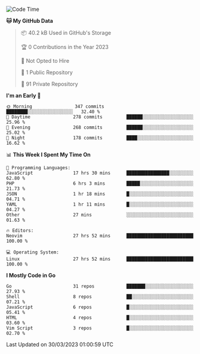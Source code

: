 
<!--START_SECTION:waka-->
![Code Time](http://img.shields.io/badge/Code%20Time-3%2C412%20hrs%207%20mins-blue)

**🐱 My GitHub Data** 

> 📦 40.2 kB Used in GitHub's Storage 
 > 
> 🏆 0 Contributions in the Year 2023
 > 
> 🚫 Not Opted to Hire
 > 
> 📜 1 Public Repository 
 > 
> 🔑 91 Private Repository 
 > 
**I'm an Early 🐤** 

```text
🌞 Morning                347 commits         ████████░░░░░░░░░░░░░░░░░   32.40 % 
🌆 Daytime                278 commits         ██████░░░░░░░░░░░░░░░░░░░   25.96 % 
🌃 Evening                268 commits         ██████░░░░░░░░░░░░░░░░░░░   25.02 % 
🌙 Night                  178 commits         ████░░░░░░░░░░░░░░░░░░░░░   16.62 % 
```


📊 **This Week I Spent My Time On** 

```text
💬 Programming Languages: 
JavaScript               17 hrs 30 mins      ████████████████░░░░░░░░░   62.80 % 
PHP                      6 hrs 3 mins        █████░░░░░░░░░░░░░░░░░░░░   21.73 % 
JSON                     1 hr 18 mins        █░░░░░░░░░░░░░░░░░░░░░░░░   04.71 % 
YAML                     1 hr 11 mins        █░░░░░░░░░░░░░░░░░░░░░░░░   04.27 % 
Other                    27 mins             ░░░░░░░░░░░░░░░░░░░░░░░░░   01.63 % 

🔥 Editors: 
Neovim                   27 hrs 52 mins      █████████████████████████   100.00 % 

💻 Operating System: 
Linux                    27 hrs 52 mins      █████████████████████████   100.00 % 
```

**I Mostly Code in Go** 

```text
Go                       31 repos            ███████░░░░░░░░░░░░░░░░░░   27.93 % 
Shell                    8 repos             ██░░░░░░░░░░░░░░░░░░░░░░░   07.21 % 
JavaScript               6 repos             █░░░░░░░░░░░░░░░░░░░░░░░░   05.41 % 
HTML                     4 repos             █░░░░░░░░░░░░░░░░░░░░░░░░   03.60 % 
Vim Script               3 repos             █░░░░░░░░░░░░░░░░░░░░░░░░   02.70 % 
```




 Last Updated on 30/03/2023 01:00:59 UTC
<!--END_SECTION:waka-->
